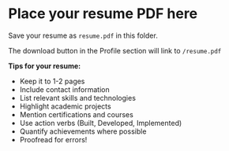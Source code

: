 # Place your resume PDF here

Save your resume as `resume.pdf` in this folder.

The download button in the Profile section will link to `/resume.pdf`

**Tips for your resume:**
- Keep it to 1-2 pages
- Include contact information
- List relevant skills and technologies
- Highlight academic projects
- Mention certifications and courses
- Use action verbs (Built, Developed, Implemented)
- Quantify achievements where possible
- Proofread for errors!
